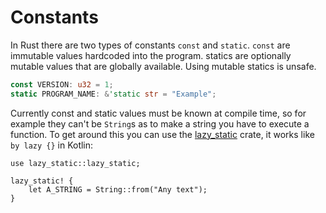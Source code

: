 # Constants

In Rust there are two types of constants `const` and `static`. `const` are immutable values hardcoded into the program. statics are optionally mutable values that are globally available. Using mutable statics is unsafe.

```rust
const VERSION: u32 = 1;
static PROGRAM_NAME: &'static str = "Example";
```

Currently const and static values must be known at compile time, so for example they can't be `String`s as to make a string you have to execute a function. To get around this you can use the [lazy_static](https://github.com/rust-lang-nursery/lazy-static.rs) crate, it works like `by lazy {}` in Kotlin:

```rust,ignore
use lazy_static::lazy_static;

lazy_static! {
	let A_STRING = String::from("Any text");
}
```